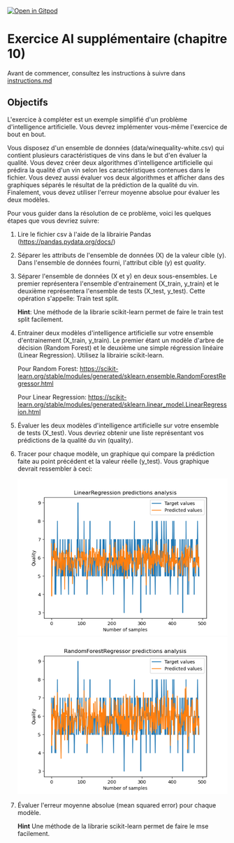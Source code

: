 [![Open in Gitpod](https://gitpod.io/button/open-in-gitpod.svg)](https://gitpod-redirect-0.herokuapp.com/)

# Exercice AI supplémentaire (chapitre 10)

Avant de commencer, consultez les instructions à suivre dans [instructions.md](instructions.md)


## Objectifs

L'exercice à compléter est un exemple simplifié d'un problème d'intelligence artificielle. Vous devrez implémenter vous-même l'exercice de bout en bout.

Vous disposez d'un ensemble de données (data/winequality-white.csv) qui contient plusieurs caractéristiques de vins dans le but d'en évaluer la qualité. Vous devez créer deux algorithmes d'intelligence artificielle qui prédira la qualité d'un vin selon les caractéristiques contenues dans le fichier. Vous devez aussi évaluer vos deux algorithmes et afficher dans des graphiques séparés le résultat de la prédiction de la qualité du vin. Finalement, vous devez utiliser l'erreur moyenne absolue pour évaluer les deux modèles.

Pour vous guider dans la résolution de ce problème, voici les quelques étapes que vous devriez suivre:
    
1. Lire le fichier csv à l'aide de la librairie Pandas (https://pandas.pydata.org/docs/)

2. Séparer les attributs de l'ensemble de données (X) de la valeur cible (y). Dans l'ensemble de données fourni, l'attribut cible (y) est *quality*.

3. Séparer l'ensemble de données (X et y) en deux sous-ensembles. Le premier représentera l'ensemble d'entrainement (X_train, y_train) et le deuxième représentera l'ensemble de tests (X_test, y_test). Cette opération s'appelle: Train test split.

    **Hint**: Une méthode de la librarie scikit-learn permet de faire le train test split facilement.

4. Entrainer deux modèles d'intelligence artificielle sur votre ensemble d'entrainement (X_train, y_train). Le premier étant un modèle d'arbre de décision (Random Forest) et le deuxième une simple régression linéaire (Linear Regression). Utilisez la librairie scikit-learn.

    Pour Random Forest: https://scikit-learn.org/stable/modules/generated/sklearn.ensemble.RandomForestRegressor.html

    Pour Linear Regression: https://scikit-learn.org/stable/modules/generated/sklearn.linear_model.LinearRegression.html

5. Évaluer les deux modèles d'intelligence artificielle sur votre ensemble de tests (X_test). Vous devriez obtenir une liste représentant vos prédictions de la qualité du vin (quality).

6. Tracer pour chaque modèle, un graphique qui compare la prédiction faite au point précédent et la valeur réelle (y_test). Vous graphique devrait ressembler à ceci:

    ![alt text](./assets/LinearRegression.png) ![alt text](./assets/RandomForestRegressor.png)

7. Évaluer l'erreur moyenne absolue (mean squared error) pour chaque modèle.

    **Hint** Une méthode de la librarie scikit-learn permet de faire le mse facilement.

